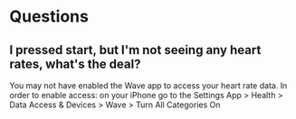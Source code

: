 # Questions

## I pressed start, but I'm not seeing any heart rates, what's the deal?
You may not have enabled the Wave app to access your heart rate data. 
In order to enable access: on your iPhone go to the Settings App > Health > Data Access & Devices > Wave > Turn All Categories On
